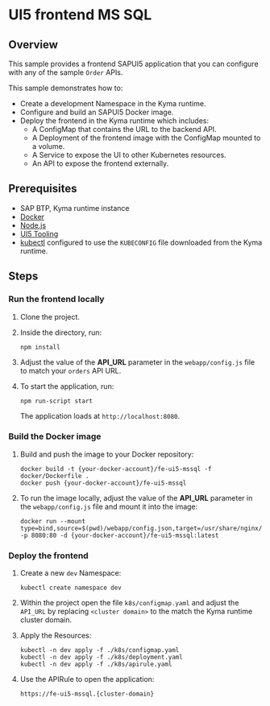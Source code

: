 # UI5 frontend MS SQL

## Overview

This sample provides a frontend SAPUI5 application that you can configure with any of the sample `Order` APIs.

This sample demonstrates how to:

- Create a development Namespace in the Kyma runtime.
- Configure and build an SAPUI5 Docker image.
- Deploy the frontend in the Kyma runtime which includes:
  - A ConfigMap that contains the URL to the backend API.
  - A Deployment of the frontend image with the ConfigMap mounted to a volume.
  - A Service to expose the UI to other Kubernetes resources.
  - An API to expose the frontend externally.

## Prerequisites

- SAP BTP, Kyma runtime instance
- [Docker](https://www.docker.com/)
- [Node.js](https://nodejs.org/en/)
- [UI5 Tooling](https://sap.github.io/ui5-tooling/)
- [kubectl](https://kubernetes.io/docs/tasks/tools/install-kubectl/) configured to use the `KUBECONFIG` file downloaded from the Kyma runtime.

## Steps

### Run the frontend locally

1. Clone the project.

2. Inside the directory, run:

    ```shell
    npm install
    ```

3. Adjust the value of the **API_URL** parameter in the `webapp/config.js` file to match your `orders` API URL.

4. To start the application, run:

    ```shell
    npm run-script start
    ```

    The application loads at `http://localhost:8080`.

### Build the Docker image

1. Build and push the image to your Docker repository:

    ```shell
    docker build -t {your-docker-account}/fe-ui5-mssql -f docker/Dockerfile .
    docker push {your-docker-account}/fe-ui5-mssql
    ```

2. To run the image locally, adjust the value of the **API_URL** parameter in the `webapp/config.js` file and mount it into the image:

    ```shell
    docker run --mount type=bind,source=$(pwd)/webapp/config.json,target=/usr/share/nginx/html/config.json -p 8080:80 -d {your-docker-account}/fe-ui5-mssql:latest
    ```

### Deploy the frontend

1. Create a new `dev` Namespace:

    ```shell
    kubectl create namespace dev
    ```

2. Within the project open the file `k8s/configmap.yaml` and adjust the `API_URL` by replacing `<cluster domain>` to the match the Kyma runtime cluster domain.

3. Apply the Resources:

    ```shell
    kubectl -n dev apply -f ./k8s/configmap.yaml
    kubectl -n dev apply -f ./k8s/deployment.yaml
    kubectl -n dev apply -f ./k8s/apirule.yaml
    ```

4. Use the APIRule to open the application:
  
    ```shell
    https://fe-ui5-mssql.{cluster-domain}
    ```
